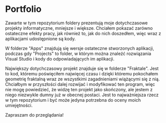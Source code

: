 # Portfolio

Zawarte w tym repozytorium foldery prezentują moje dotychczasowe projekty informatyczne, mniejsze i większe. Chciałem pokazać zarówno ostateczne efekty pracy, jak również to, jak do nich doszedłem, więc wraz z aplikacjami udostępnione są kody. 

W folderze "Apps" znajdują się wersje ostateczne stworzonych aplikacji, podczas gdy "Projects" to folder, w którym można znaleźć rozwiązania Visual Studio i kody do odpowiadających im aplikacji. 

Największy dotychczasowy projekt znajduje się w folderze "Fraktale". Jest to kod, któremu poświęciłem najwięcej czasu i dzięki któremu pokochałem geometrię fraktalną wraz ze wszystkimi zagadnieniami wiążącymi się z nią. 
Chciałbym w przyszłości dalej rozwijać i modyfikować ten program, więc nie mogę powiedzieć, że widzę ten projekt jako skończony, ale jestem z niego niezwykle dumny już w obecnej postaci. Jest to najważniejsza rzecz w tym repozytorium i być może jedyna potrzebna do oceny moich umiejętności. 

Zapraszam do przeglądania!

